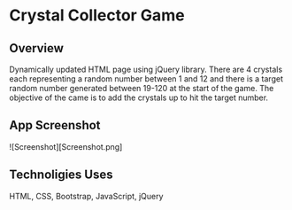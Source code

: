 # Crystal Collector Game

## Overview
Dynamically updated HTML page using jQuery library. 
There are 4 crystals each representing a random number between 1 and 12 and there is a target random number generated between 19-120 at the start of the game. The objective of the came is to add the crystals up to hit the target number. 

## App Screenshot
![Screenshot][Screenshot.png]

## Technoligies Uses
HTML, CSS, Bootstrap, JavaScript, jQuery
